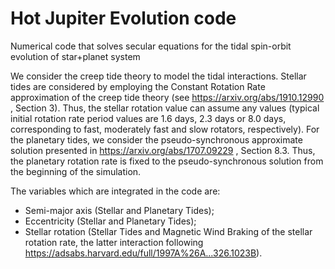 # Hot Jupiter Evolution code
Numerical code that solves secular equations for the tidal spin-orbit evolution of star+planet system

We consider the creep tide theory to model the tidal interactions. Stellar tides are considered by employing the Constant Rotation Rate approximation of the creep tide theory (see https://arxiv.org/abs/1910.12990 , Section 3). Thus, the stellar rotation value can assume any values (typical initial rotation rate period values are 1.6 days, 2.3 days or 8.0 days, corresponding to fast, moderately fast and slow rotators, respectively). For the planetary tides, we consider the pseudo-synchronous approximate solution presented in https://arxiv.org/abs/1707.09229 , Section 8.3. Thus, the planetary rotation rate is fixed to the pseudo-synchronous solution from the beginning of the simulation. 

The variables which are integrated in the code are:

- Semi-major axis (Stellar and Planetary Tides);
- Eccentricity (Stellar and Planetary Tides);
- Stellar rotation (Stellar Tides and Magnetic Wind Braking of the stellar rotation rate, the latter interaction following https://adsabs.harvard.edu/full/1997A%26A...326.1023B).
